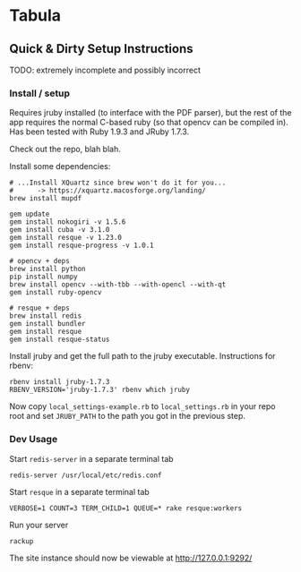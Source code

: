 # Tabula

## Quick & Dirty Setup Instructions

TODO: extremely incomplete and possibly incorrect

### Install / setup

Requires jruby installed (to interface with the PDF parser), but the
rest of the app requires the normal C-based ruby (so that opencv can
be compiled in). Has been tested with Ruby 1.9.3 and JRuby 1.7.3.

Check out the repo, blah blah.

Install some dependencies:

    # ...Install XQuartz since brew won't do it for you...
    #      -> https://xquartz.macosforge.org/landing/
    brew install mupdf

    gem update
    gem install nokogiri -v 1.5.6
    gem install cuba -v 3.1.0
    gem install resque -v 1.23.0
    gem install resque-progress -v 1.0.1

    # opencv + deps
    brew install python
    pip install numpy
    brew install opencv --with-tbb --with-opencl --with-qt
    gem install ruby-opencv

    # resque + deps
    brew install redis
    gem install bundler
    gem install resque
    gem install resque-status

Install jruby and get the full path to the jruby executable.
Instructions for rbenv:

    rbenv install jruby-1.7.3
    RBENV_VERSION='jruby-1.7.3' rbenv which jruby

Now copy `local_settings-example.rb`  to `local_settings.rb` in your
repo root and set `JRUBY_PATH` to the path you got in the previous
step.


### Dev Usage

Start `redis-server` in a separate terminal tab

    redis-server /usr/local/etc/redis.conf

Start `resque` in a separate terminal tab

    VERBOSE=1 COUNT=3 TERM_CHILD=1 QUEUE=* rake resque:workers

Run your server

    rackup

The site instance should now be viewable at http://127.0.0.1:9292/
